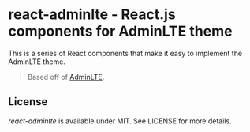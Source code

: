 # react-adminlte - React.js components for AdminLTE theme

This is a series of React components that make it easy to implement the AdminLTE theme.

> Based off of [AdminLTE](https://github.com/almasaeed2010/AdminLTE).

## License

*react-adminlte* is available under MIT. See LICENSE for more details.
